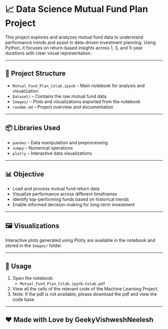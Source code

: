 # 📈 Data Science Mutual Fund Plan Project

This project explores and analyzes mutual fund data to understand performance trends and assist in data-driven investment planning. Using Python, it focuses on return-based insights across 1, 3, and 5-year durations with clear visual representation.

---

## 📁 Project Structure

- `Mutual_Fund_Plan_Colab.ipynb` – Main notebook for analysis and visualization  
- `Dataset/` – Contains the raw mutual fund data  
- `Images/` – Plots and visualizations exported from the notebook  
- `readme.md` – Project overview and documentation

---

## 📦 Libraries Used

- `pandas` – Data manipulation and preprocessing  
- `numpy` – Numerical operations  
- `plotly` – Interactive data visualizations  

---

## 📊 Objective

- Load and process mutual fund return data
- Visualize performance across different timeframes
- Identify top-performing funds based on historical trends
- Enable informed decision-making for long-term investment

---

## 🖼️ Visualizations

Interactive plots generated using Plotly are available in the notebook and stored in the `Images/` folder.

---

## 📌 Usage

1. Open the notebook:
   - `Mutual_Fund_Plan_Colab.ipynb-Colab.pdf`  
2. View all the cells of the relevant code of the Machine Learning Project.
3. Note: If the pdf is not available, please download the pdf and view the code base

---

## ❤️ Made with Love by GeekyVishweshNeelesh

